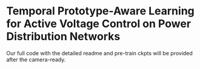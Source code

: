# Temporal Prototype-Aware Learning for Active Voltage Control on Power Distribution Networks

Our full code with the detailed readme and pre-train ckpts will be provided after the camera-ready.
